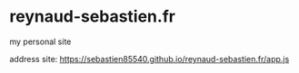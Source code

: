 # reynaud-sebastien.fr
my personal site


address site:
https://sebastien85540.github.io/reynaud-sebastien.fr/app.js
